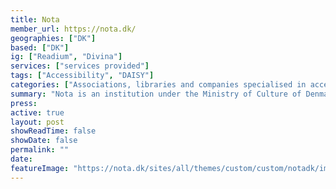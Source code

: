 ```yaml
---
title: Nota
member_url: https://nota.dk/
geographies: ["DK"]
based: ["DK"]
ig: ["Readium", "Divina"] 
services: ["services provided"] 
tags: ["Accessibility", "DAISY"]
categories: ["Associations, libraries and companies specialised in accessibility services"]
summary: "Nota is an institution under the Ministry of Culture of Denmark, which makes printed text available in digital formats."
press:
active: true
layout: post
showReadTime: false
showDate: false
permalink: ""
date: 
featureImage: "https://nota.dk/sites/all/themes/custom/custom/notadk/images/logo-brown.svg"
---
```

